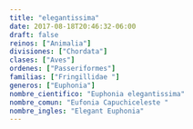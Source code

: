 ```yaml
---
title: "elegantissima"
date: 2017-08-18T20:46:32-06:00
draft: false
reinos: ["Animalia"]
divisiones: ["Chordata"]
clases: ["Aves"]
ordenes: ["Passeriformes"]
familias: ["Fringillidae "]
generos: ["Euphonia"]
nombre_cientifico: "Euphonia elegantissima"
nombre_comun: "Eufonia Capuchiceleste "
nombre_ingles: "Elegant Euphonia"
---
```

